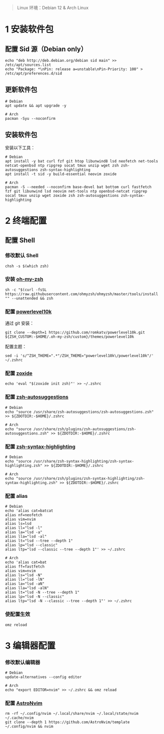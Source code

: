>   Linux 环境：Debian 12 & Arch Linux

# 1 安装软件包

## 配置 Sid 源（Debian only）

```shell
echo "deb http://deb.debian.org/debian sid main" >> /etc/apt/sources.list
echo "Package: *\nPin: release a=unstable\nPin-Priority: 100" > /etc/apt/preferences.d/sid
```

## 更新软件包

```shell
# Debian
apt update && apt upgrade -y

# Arch
pacman -Syu --noconfirm
```

## 安装软件包

安装以下工具：

```shell
# Debian
apt install -y bat curl fzf git htop libunwind8 lsd neofetch net-tools netcat-openbsd ntp ripgrep socat tmux unzip wget zsh zsh-autosuggestions zsh-syntax-highlighting
apt install -t sid -y build-essential neovim zoxide

# Arch
pacman -S --needed --noconfirm base-devel bat bottom curl fastfetch fzf git libunwind lsd neovim net-tools ntp openbsd-netcat ripgrep socat tmux unzip wget zoxide zsh zsh-autosuggestions zsh-syntax-highlighting
```

# 2 终端配置

## 配置 Shell

### 修改默认 Shell

```shell
chsh -s $(which zsh)
```

### 安装 [oh-my-zsh](https://github.com/ohmyzsh/ohmyzsh?tab=readme-ov-file#basic-installation)

```shell
sh -c "$(curl -fsSL https://raw.githubusercontent.com/ohmyzsh/ohmyzsh/master/tools/install.sh)" "" --unattended && zsh
```

### 配置 [powerlevel10k](https://github.com/romkatv/powerlevel10k?tab=readme-ov-file#manual)

通过 git 安装：

```shell
git clone --depth=1 https://github.com/romkatv/powerlevel10k.git ${ZSH_CUSTOM:-$HOME/.oh-my-zsh/custom}/themes/powerlevel10k
```

配置主题：

```shell
sed -i 's/^ZSH_THEME=".*"/ZSH_THEME="powerlevel10k\/powerlevel10k"/' ~/.zshrc
```

### 配置 [zoxide](https://github.com/ajeetdsouza/zoxide?tab=readme-ov-file#installation)

```shell
echo 'eval "$(zoxide init zsh)"' >> ~/.zshrc
```

### 配置 [zsh-autosuggestions](https://github.com/zsh-users/zsh-autosuggestions/blob/master/INSTALL.md#packages)

```shell
# Debian
echo "source /usr/share/zsh-autosuggestions/zsh-autosuggestions.zsh" >> ${ZDOTDIR:-$HOME}/.zshrc

# Arch
echo "source /usr/share/zsh/plugins/zsh-autosuggestions/zsh-autosuggestions.zsh" >> ${ZDOTDIR:-$HOME}/.zshrc
```

### 配置 [zsh-syntax-highlighting](https://github.com/zsh-users/zsh-syntax-highlighting/blob/master/INSTALL.md)

```shell
# Debian
echo "source /usr/share/zsh-syntax-highlighting/zsh-syntax-highlighting.zsh" >> ${ZDOTDIR:-$HOME}/.zshrc

# Arch
echo "source /usr/share/zsh/plugins/zsh-syntax-highlighting/zsh-syntax-highlighting.zsh" >> ${ZDOTDIR:-$HOME}/.zshrc
```

### 配置 alias

```shell
# Debian
echo 'alias cat=batcat
alias nf=neofetch
alias vim=nvim
alias ls=lsd
alias ll="lsd -l"
alias la="lsd -a"
alias lla="lsd -al"
alias lt="lsd --tree --depth 1"
alias lp="lsd --classic"
alias ltp="lsd --classic --tree --depth 1"' >> ~/.zshrc

# Arch
echo 'alias cat=bat
alias ff=fastfetch
alias vim=nvim
alias ls="lsd -N"
alias ll="lsd -lN"
alias la="lsd -aN"
alias lla="lsd -alN"
alias lt="lsd -N --tree --depth 1"
alias lp="lsd -N --classic"
alias ltp="lsd -N --classic --tree --depth 1"' >> ~/.zshrc
```

### 使配置生效

```shell
omz reload
```

# 3 编辑器配置

### 修改默认编辑器

```shell
# Debian
update-alternatives --config editor

# Arch
echo "export EDITOR=nvim" >> ~/.zshrc && omz reload
```

### 配置 [AstroNvim](https://docs.astronvim.com/)

```shell
rm -rf ~/.config/nvim ~/.local/share/nvim ~/.local/state/nvim ~/.cache/nvim
git clone --depth 1 https://github.com/AstroNvim/template ~/.config/nvim && nvim
```

